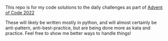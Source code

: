 This repo is for my code solutions to the daily challenges as part of [Advent of Code 2022][aoc2022]

These will likely be written mostly in python, and will almost certainly be anti-pattern, anti-best-practice, but are being done more as kata and practice. Feel free to show me better ways to handle things!

[aoc2022]: https://adventofcode.com/2022